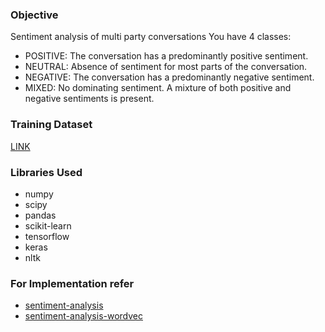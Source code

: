 ### Objective
Sentiment analysis of multi party conversations
You have 4 classes:

- POSITIVE: The conversation has a predominantly positive sentiment.
- NEUTRAL: Absence of sentiment for most parts of the conversation.
- NEGATIVE: The conversation has a predominantly negative sentiment.
- MIXED: No dominating sentiment. A mixture of both positive and negative sentiments is present.

### Training Dataset
[LINK](https://drive.google.com/open?id=1-gwAGffl9RQJQJStPFljEwa6XE8hgvq6)

### Libraries Used
- numpy
- scipy
- pandas
- scikit-learn
- tensorflow
- keras
- nltk

### For Implementation refer
- [sentiment-analysis](sentiment-analysis.ipynb)
- [sentiment-analysis-wordvec](sentiment-analysis-wordvec.ipynb)